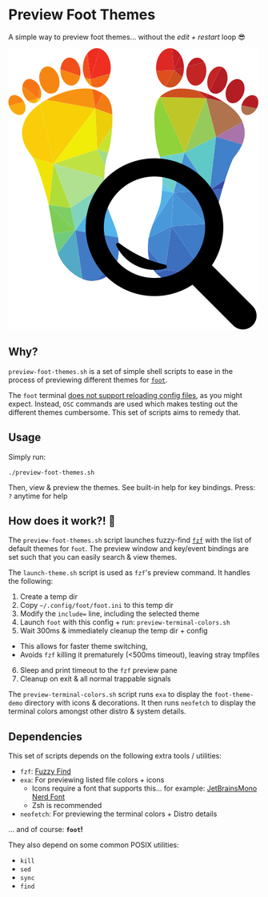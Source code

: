 Preview Foot Themes
===================

A simple way to preview foot themes... without the _edit + restart_ loop 😎

[![Preview Foot Logo](./foot-theme-demo/preview-foot-logo.svg)](./foot-theme-demo/preview-foot-logo.svg)

Why?
----

`preview-foot-themes.sh` is a set of simple shell scripts to ease in the
process of previewing different themes for [`foot`][1].

The `foot` terminal [does not support reloading config files][2], as
you might expect. Instead, `OSC` commands are used which makes testing
out the different themes cumbersome.  This set of scripts aims to remedy
that.

Usage
-----

Simply run:

```shell
./preview-foot-themes.sh
```

Then, view & preview the themes. See built-in help for key bindings.
Press: `?` anytime for help

How does it work?! 🤔
--------------------

The `preview-foot-themes.sh` script launches fuzzy-find [`fzf`][3]
with the list of default themes for `foot`.  The preview window and
key/event bindings are set such that you can easily search & view themes.

The `launch-theme.sh` script is used as `fzf`'s preview command. It handles
the following:

1. Create a temp dir
2. Copy `~/.config/foot/foot.ini` to this temp dir
3. Modify the `include=` line, including the selected theme 
4. Launch `foot` with this config + run: `preview-terminal-colors.sh`
5. Wait 300ms & immediately cleanup the temp dir + config
  - This allows for faster theme switching,
  - Avoids `fzf` killing it prematurely (<500ms timeout), leaving stray tmpfiles
6. Sleep and print timeout to the `fzf` preview pane
7. Cleanup on exit & all normal trappable signals

The `preview-terminal-colors.sh` script runs `exa` to display the
`foot-theme-demo` directory with icons & decorations.  It then runs `neofetch`
to display the terminal colors amongst other distro & system details.

Dependencies
------------

This set of scripts depends on the following extra tools / utilities:

- `fzf`: [Fuzzy Find][3]
- `exa`: For previewing listed file colors + icons
  - Icons require a font that supports this... for example:
    [JetBrainsMono Nerd Font][4]
  - Zsh is recommended
- `neofetch`: For previewing the terminal colors + Distro details

... and of course: **`foot`!**

They also depend on some common POSIX utilities:

- `kill`
- `sed`
- `sync`
- `find`

[1]: https://codeberg.org/dnkl/foot
[2]: https://codeberg.org/dnkl/foot/issues/708
[3]: https://github.com/junegunn/fzf
[4]: https://github.com/ryanoasis/nerd-fonts
